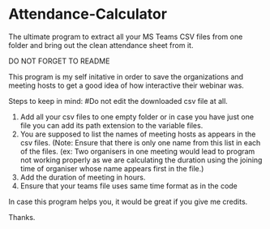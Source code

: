 # Attendance-Calculator
The ultimate program to extract all your MS Teams CSV files from one folder and bring out the clean attendance sheet from it.

DO NOT FORGET TO README

This program is my self initative in order to save the organizations and meeting hosts to get a good idea of how interactive their webinar was.

Steps to keep in mind:
#Do not edit the downloaded csv file at all.
1) Add all your csv files to one empty folder or in case you have just one file you can add its path extension to the variable files.
2) You are supposed to list the names of meeting hosts as appears in the csv files. (Note: Ensure that there is only one name from this list in each of the files. 
(ex: Two organisers in one meeting would lead to program not working properly as we are calculating the duration using the joining time of organiser whose name appears first in the file.)
3) Add the duration of meeting in hours.
4) Ensure that your teams file uses same time format as in the code

In case this program helps you, it would be great if you give me credits.

Thanks.
